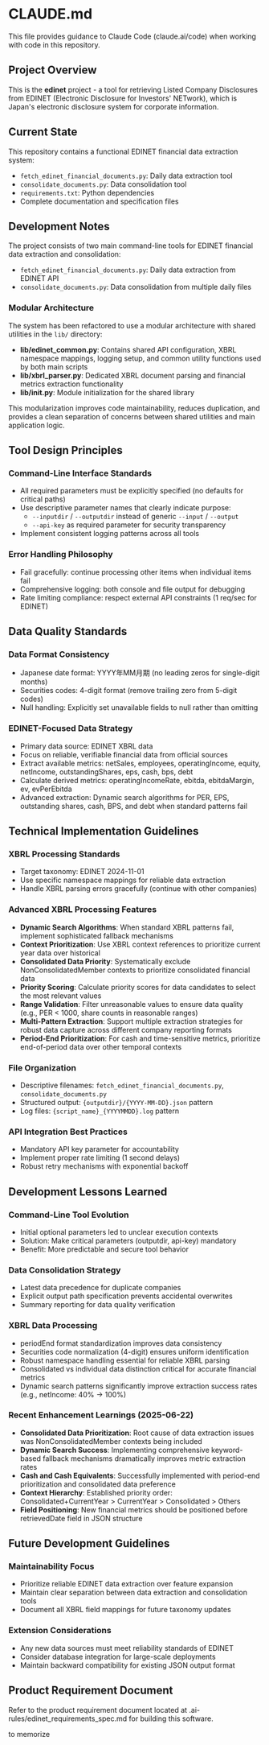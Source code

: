 # CLAUDE.md

This file provides guidance to Claude Code (claude.ai/code) when working with code in this repository.

## Project Overview

This is the **edinet** project - a tool for retrieving Listed Company Disclosures from EDINET (Electronic Disclosure for Investors' NETwork), which is Japan's electronic disclosure system for corporate information.

## Current State

This repository contains a functional EDINET financial data extraction system:
- `fetch_edinet_financial_documents.py`: Daily data extraction tool
- `consolidate_documents.py`: Data consolidation tool
- `requirements.txt`: Python dependencies
- Complete documentation and specification files

## Development Notes

The project consists of two main command-line tools for EDINET financial data extraction and consolidation:
- `fetch_edinet_financial_documents.py`: Daily data extraction from EDINET API
- `consolidate_documents.py`: Data consolidation from multiple daily files

### Modular Architecture

The system has been refactored to use a modular architecture with shared utilities in the `lib/` directory:

- **lib/edinet_common.py**: Contains shared API configuration, XBRL namespace mappings, logging setup, and common utility functions used by both main scripts
- **lib/xbrl_parser.py**: Dedicated XBRL document parsing and financial metrics extraction functionality 
- **lib/__init__.py**: Module initialization for the shared library

This modularization improves code maintainability, reduces duplication, and provides a clean separation of concerns between shared utilities and main application logic.

## Tool Design Principles

### Command-Line Interface Standards
- All required parameters must be explicitly specified (no defaults for critical paths)
- Use descriptive parameter names that clearly indicate purpose:
  - `--inputdir` / `--outputdir` instead of generic `--input` / `--output`
  - `--api-key` as required parameter for security transparency
- Implement consistent logging patterns across all tools

### Error Handling Philosophy
- Fail gracefully: continue processing other items when individual items fail
- Comprehensive logging: both console and file output for debugging
- Rate limiting compliance: respect external API constraints (1 req/sec for EDINET)

## Data Quality Standards

### Data Format Consistency
- Japanese date format: YYYY年MM月期 (no leading zeros for single-digit months)
- Securities codes: 4-digit format (remove trailing zero from 5-digit codes)
- Null handling: Explicitly set unavailable fields to null rather than omitting

### EDINET-Focused Data Strategy
- Primary data source: EDINET XBRL data
- Focus on reliable, verifiable financial data from official sources
- Extract available metrics: netSales, employees, operatingIncome, equity, netIncome, outstandingShares, eps, cash, bps, debt
- Calculate derived metrics: operatingIncomeRate, ebitda, ebitdaMargin, ev, evPerEbitda
- Advanced extraction: Dynamic search algorithms for PER, EPS, outstanding shares, cash, BPS, and debt when standard patterns fail

## Technical Implementation Guidelines

### XBRL Processing Standards
- Target taxonomy: EDINET 2024-11-01
- Use specific namespace mappings for reliable data extraction
- Handle XBRL parsing errors gracefully (continue with other companies)

### Advanced XBRL Processing Features
- **Dynamic Search Algorithms**: When standard XBRL patterns fail, implement sophisticated fallback mechanisms
- **Context Prioritization**: Use XBRL context references to prioritize current year data over historical
- **Consolidated Data Priority**: Systematically exclude NonConsolidatedMember contexts to prioritize consolidated financial data
- **Priority Scoring**: Calculate priority scores for data candidates to select the most relevant values
- **Range Validation**: Filter unreasonable values to ensure data quality (e.g., PER < 1000, share counts in reasonable ranges)
- **Multi-Pattern Extraction**: Support multiple extraction strategies for robust data capture across different company reporting formats
- **Period-End Prioritization**: For cash and time-sensitive metrics, prioritize end-of-period data over other temporal contexts

### File Organization
- Descriptive filenames: `fetch_edinet_financial_documents.py`, `consolidate_documents.py`
- Structured output: `{outputdir}/{YYYY-MM-DD}.json` pattern
- Log files: `{script_name}_{YYYYMMDD}.log` pattern

### API Integration Best Practices
- Mandatory API key parameter for accountability
- Implement proper rate limiting (1 second delays)
- Robust retry mechanisms with exponential backoff

## Development Lessons Learned

### Command-Line Tool Evolution
- Initial optional parameters led to unclear execution contexts
- Solution: Make critical parameters (outputdir, api-key) mandatory
- Benefit: More predictable and secure tool behavior

### Data Consolidation Strategy
- Latest data precedence for duplicate companies
- Explicit output path specification prevents accidental overwrites
- Summary reporting for data quality verification

### XBRL Data Processing
- periodEnd format standardization improves data consistency
- Securities code normalization (4-digit) ensures uniform identification
- Robust namespace handling essential for reliable XBRL parsing
- Consolidated vs individual data distinction critical for accurate financial metrics
- Dynamic search patterns significantly improve extraction success rates (e.g., netIncome: 40% → 100%)

### Recent Enhancement Learnings (2025-06-22)
- **Consolidated Data Prioritization**: Root cause of data extraction issues was NonConsolidatedMember contexts being included
- **Dynamic Search Success**: Implementing comprehensive keyword-based fallback mechanisms dramatically improves metric extraction rates
- **Cash and Cash Equivalents**: Successfully implemented with period-end prioritization and consolidated data preference
- **Context Hierarchy**: Established priority order: Consolidated+CurrentYear > CurrentYear > Consolidated > Others
- **Field Positioning**: New financial metrics should be positioned before retrievedDate field in JSON structure

## Future Development Guidelines

### Maintainability Focus
- Prioritize reliable EDINET data extraction over feature expansion
- Maintain clear separation between data extraction and consolidation tools
- Document all XBRL field mappings for future taxonomy updates

### Extension Considerations
- Any new data sources must meet reliability standards of EDINET
- Consider database integration for large-scale deployments
- Maintain backward compatibility for existing JSON output format

## Product Requirement Document

Refer to the product requirement document located at .ai-rules/edinet_requirements_spec.md 
for building this software.

 to memorize